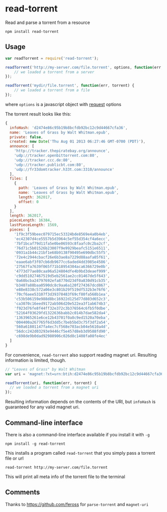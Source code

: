 # read-torrent

Read and parse a torrent from a resource

	npm install read-torrent

## Usage

``` js
var readTorrent = require('read-torrent');

readTorrent('http://my-server.com/file.torrent', options, function(err, torrent) {
	// we loaded a torrent from a server
});

readTorrent('mydir/file.torrent', function(err, torrent) {
	// we loaded a torrent from a file
});
```
where `options` is a javascript object with [request](https://www.npmjs.com/package/request) options

The torrent result looks like this:

``` js
{
  infoHash: 'd2474e86c95b19b8bcfdb92bc12c9d44667cfa36',
  name: 'Leaves of Grass by Walt Whitman.epub',
  private: false,
  created: new Date('Thu Aug 01 2013 06:27:46 GMT-0700 (PDT)'),
  announce: [
    'http://tracker.thepiratebay.org/announce',
    'udp://tracker.openbittorrent.com:80',
    'udp://tracker.ccc.de:80',
    'udp://tracker.publicbt.com:80',
    'udp://fr33domtracker.h33t.com:3310/announce'
  ],
  files: [
    {
      path: 'Leaves of Grass by Walt Whitman.epub',
      name: 'Leaves of Grass by Walt Whitman.epub',
      length: 362017,
      offset: 0
    }
  ],
  length: 362017,
  pieceLength: 16384,
  lastPieceLength: 1569,
  pieces: [
    '1f9c3f59beec079715ec53324bde8569e4a0b4eb',
    'ec42307d4ce5557b5d3964c5ef55d354cf4a6ecc',
    '7bf1bcaf79d11fa5e0be06593c8faafc0c2ba2cf',
    '76d71c5b01526b23007f9e9929beafc5151e6511',
    '0931a1b44c21bf1e68b9138f90495e690dbc55f5',
    '72e4c2944cbacf26e6b3ae8a7229d88aafa05f61',
    'eaae6abf3f07cb6db9677cc6aded4dd3985e4586',
    '27567fa7639f065f71b18954304aca6366729e0b',
    '4773d77ae80caa96a524804dfe4b9bd3deaef999',
    'c9dd51027467519d5eb2561ae2cc01467de5f643',
    '0a60bcba24797692efa8770d23df0a830d91cb35',
    'b3407a88baa0590dc8c9aa6a120f274367dcd867',
    'e88e8338c572a06e3c801b29f519df532b3e76f6',
    '70cf6aee53107f3d39378483f69cf80fa568b1ea',
    'c53b506159e988d8bc16922d125d77d803d652c3',
    'ca3070c16eed9172ab506d20e522ea3f1ab674b3',
    'f923d76fe8f44ff32e372c3b376564c6fb5f0dbe',
    '52164f03629fd1322636babb2c014b7dae582da4',
    '1363965261e6ce12b43701f0a8c9ed1520a70eba',
    '004400a267765f6d3dd5c7beb5bd3c75f3df2a54',
    '560a61801147fa4ec7cf568e703acb04e5610a4d',
    '56dcc242d03293e9446cf5e457d8eb3d9588fd90',
    'c698de9b0dad92980906c026d8c1408fa08fe4ec'
  ]
}
```

For convenience, `read-torrent` also support reading magnet uri. Resulting information is limited, though.

``` js
// "Leaves of Grass" by Walt Whitman
var uri = 'magnet:?xt=urn:btih:d2474e86c95b19b8bcfdb92bc12c9d44667cfa36&dn=Leaves+of+Grass+by+Walt+Whitman.epub&tr=udp%3A%2F%2Ftracker.openbittorrent.com%3A80&tr=udp%3A%2F%2Ftracker.publicbt.com%3A80&tr=udp%3A%2F%2Ftracker.istole.it%3A6969&tr=udp%3A%2F%2Ftracker.ccc.de%3A80&tr=udp%3A%2F%2Fopen.demonii.com%3A1337'

readTorrent(uri, function(err, torrent) {
  // we loaded a torrent from a magnet uri
});
```

Resulting information depends on the contents of the URI, but `infoHash` is guaranteed for any valid magnet uri.

## Command-line interface

There is also a command-line interface available if you install it with `-g`

	npm install -g read-torrent

This installs a program called `read-torrent` that you simply pass a torrent file or url

	read-torrent http://my-server.com/file.torrent

This will print all meta info of the torrent file to the terminal

## Comments

Thanks to https://github.com/feross for `parse-torrent` and `magnet-uri`
